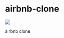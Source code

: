 # airbnb-clone

![](https://user-images.githubusercontent.com/66042550/142079298-976a4dd7-7abc-4fd0-a41a-559252e3ac55.png=250x250)


airbnb clone
